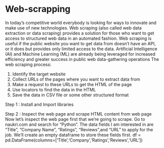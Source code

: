 # Web-scrapping

In today’s competitive world everybody is looking for ways to innovate and make use of new technologies. Web scraping (also called web data extraction or data scraping) provides a solution for those who want to get access to structured web data in an automated fashion. Web scraping is useful if the public website you want to get data from doesn’t have an API, or it does but provides only limited access to the data.
Artificial Intelligence (AI) and Machine Learning (ML) are already being leveraged for increased efficiency and greater success in public web data-gathering operations
The web scraping process:
1.	Identify the target website
2.	Collect URLs of the pages where you want to extract data from
3.	Make a request to these URLs to get the HTML of the page
4.	Use locators to find the data in the HTML
5.	Save the data in CSV file or some other structured format


Step 1 : Install and Import libraries

Step 2 : Inspect the web page and scrape HTML content from web page
Now let’s inspect the web page first that we’re going to scrape. Go to naukri.com and search for “Python”.
The data fields I am interested in are “Title”, “Company Name”, “Ratings”, “Reviews”,and “URL” to apply for the job. We’ll create an empty dataframe to store these fields first.
df = pd.DataFrame(columns=[‘Title’,‘Company’,‘Ratings’,‘Reviews’,‘URL’])
